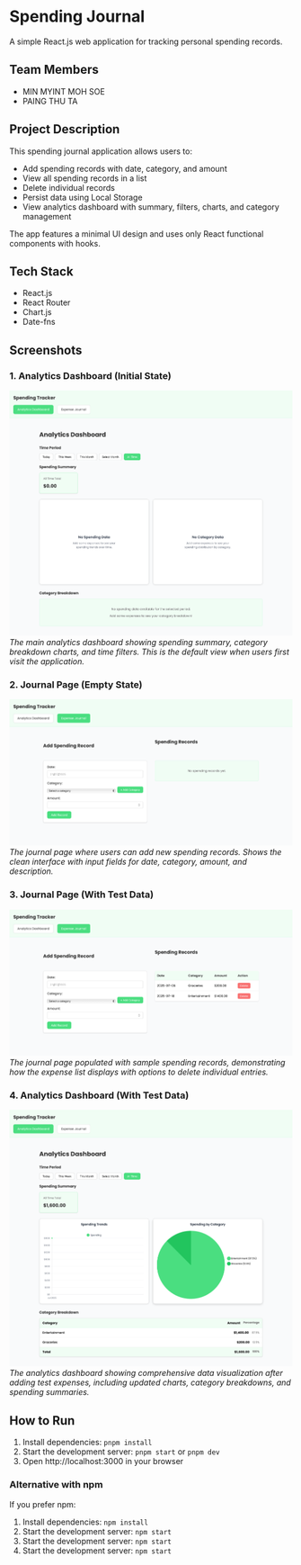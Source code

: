 # Spending Journal

A simple React.js web application for tracking personal spending records.

## Team Members
- MIN MYINT MOH SOE
- PAING THU TA

## Project Description
This spending journal application allows users to:
- Add spending records with date, category, and amount
- View all spending records in a list
- Delete individual records
- Persist data using Local Storage
- View analytics dashboard with summary, filters, charts, and category management

The app features a minimal UI design and uses only React functional components with hooks.

## Tech Stack
- React.js
- React Router
- Chart.js
- Date-fns

## Screenshots

### 1. Analytics Dashboard (Initial State)
![Page 1: Analytics Dashboard](<screenshots/Spending Journal.png>)
*The main analytics dashboard showing spending summary, category breakdown charts, and time filters. This is the default view when users first visit the application.*

### 2. Journal Page (Empty State)
![Page 2: Journal](<screenshots/expense journal.png>)
*The journal page where users can add new spending records. Shows the clean interface with input fields for date, category, amount, and description.*

### 3. Journal Page (With Test Data)
![Page 2: Journal after test data added](<screenshots/test1.png>)
*The journal page populated with sample spending records, demonstrating how the expense list displays with options to delete individual entries.*

### 4. Analytics Dashboard (With Test Data)
![Page 1: Analytics Dashboard after test data added](<screenshots/test2.png>)
*The analytics dashboard showing comprehensive data visualization after adding test expenses, including updated charts, category breakdowns, and spending summaries.*


## How to Run
1. Install dependencies: `pnpm install`
2. Start the development server: `pnpm start` or `pnpm dev`
3. Open http://localhost:3000 in your browser

### Alternative with npm
If you prefer npm:
1. Install dependencies: `npm install`
2. Start the development server: `npm start`
3. Start the development server: `npm start` 
4. Start the development server: `npm start` 
